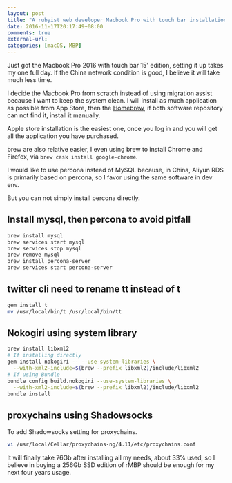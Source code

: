 ```yaml
---
layout: post
title: "A rubyist web developer Macbook Pro with touch bar installation notes"
date: 2016-11-17T20:17:49+08:00
comments: true
external-url: 
categories: [macOS, MBP]
---
```


Just got the Macbook Pro 2016 with touch bar 15' edition, setting it up takes my one full day. If the China network condition is good, I believe it will take much less time.

I decide the Macbook Pro from scratch instead of using migration assist because I want to keep the system clean. I will install as much application as possible from App Store, then the [Homebrew](http://brew.sh), if both software repository can not find it, install it manually.

Apple store installation is the easiest one, once you log in and you will get all the application you have purchased.

brew are also relative easier, I even using brew to install Chrome and Firefox, via `brew cask install google-chrome`.

I would like to use percona instead of MySQL because, in China, Aliyun RDS is primarily based on percona, so I favor using the same software in dev env.

But you can not simply install percona directly.

## Install mysql, then percona to avoid pitfall

```bash
brew install mysql
brew services start mysql
brew services stop mysql
brew remove mysql
brew install percona-server
brew services start percona-server
```

## twitter cli need to rename tt instead of t

```bash
gem install t
mv /usr/local/bin/t /usr/local/bin/tt
```

## Nokogiri using system library

```bash
brew install libxml2
# If installing directly
gem install nokogiri -- --use-system-libraries \
  --with-xml2-include=$(brew --prefix libxml2)/include/libxml2
# If using Bundle
bundle config build.nokogiri --use-system-libraries \
  --with-xml2-include=$(brew --prefix libxml2)/include/libxml2
bundle install
```

## proxychains using Shadowsocks

To add Shadowsocks setting for proxychains.

```bash
vi /usr/local/Cellar/proxychains-ng/4.11/etc/proxychains.conf
```

It will finally take 76Gb after installing all my needs, about 33% used, so I believe in buying a 256Gb SSD edition of rMBP should be enough for my next four years usage.
